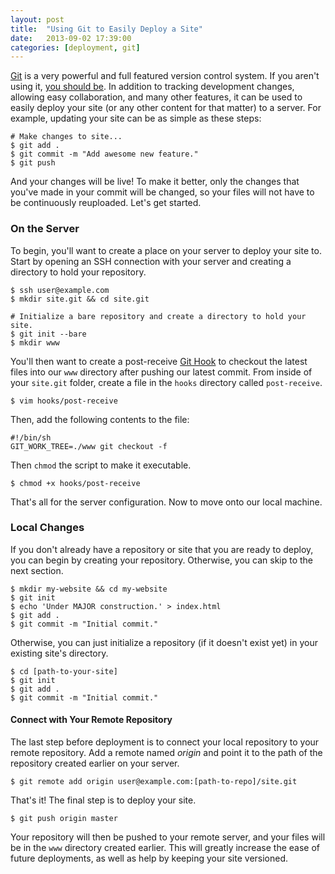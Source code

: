 ```yaml
---
layout: post
title:  "Using Git to Easily Deploy a Site"
date:   2013-09-02 17:39:00
categories: [deployment, git]
---
```


[Git](http://git-scm.com) is a very powerful and full featured version control system. If you aren't using it, [you should be](http://www.makeuseof.com/tag/git-version-control-youre-developer/). In addition to tracking development changes, allowing easy collaboration, and many other features, it can be used to easily deploy your site (or any other content for that matter) to a server. For example, updating your site can be as simple as these steps:

<pre class="highlight"><code class="bash"># Make changes to site...
<span class="dollar">$</span> git add .
<span class="dollar">$</span> git commit -m "Add awesome new feature."
<span class="dollar">$</span> git push</code></pre>

And your changes will be live! To make it better, only the changes that you've made in your commit will be changed, so your files will not have to be continuously reuploaded. Let's get started.

### On the Server

To begin, you'll want to create a place on your server to deploy your site to. Start by opening an SSH connection with your server and creating a directory to hold your repository.

<pre class="highlight"><code class="bash"><span class="dollar">$</span> ssh user@example.com
<span class="dollar">$</span> mkdir site.git && cd site.git

# Initialize a bare repository and create a directory to hold your site.
<span class="dollar">$</span> git init --bare
<span class="dollar">$</span> mkdir www</code></pre>

You'll then want to create a post-receive [Git Hook](http://git-scm.com/book/ch7-3.html) to checkout the latest files into our `www` directory after pushing our latest commit. From inside of your `site.git` folder, create a file in the `hooks` directory called `post-receive`.

<pre class="highlight"><code class="bash"><span class="dollar">$</span> vim hooks/post-receive</code></pre>

Then, add the following contents to the file:

<pre class="highlight"><code class="bash">#!/bin/sh
GIT_WORK_TREE=./www git checkout -f</code></pre>

Then `chmod` the script to make it executable.

<pre class="highlight"><code class="bash"><span class="dollar">$</span> chmod +x hooks/post-receive</code></pre>

That's all for the server configuration. Now to move onto our local machine.

### Local Changes

If you don't already have a repository or site that you are ready to deploy, you can begin by creating your repository. Otherwise, you can skip to the next section.

<pre class="highlight"><code class="bash"><span class="dollar">$</span> mkdir my-website && cd my-website
<span class="dollar">$</span> git init
<span class="dollar">$</span> echo 'Under MAJOR construction.' > index.html
<span class="dollar">$</span> git add .
<span class="dollar">$</span> git commit -m "Initial commit."</code></pre>

Otherwise, you can just initialize a repository (if it doesn't exist yet) in your existing site's directory.

<pre class="highlight"><code class="bash"><span class="dollar">$</span> cd [path-to-your-site]
<span class="dollar">$</span> git init
<span class="dollar">$</span> git add .
<span class="dollar">$</span> git commit -m "Initial commit."</code></pre>

#### Connect with Your Remote Repository

The last step before deployment is to connect your local repository to your remote repository. Add a remote named _origin_ and point it to the path of the repository created earlier on your server.

<pre class="highlight"><code class="bash"><span class="dollar">$</span> git remote add origin user@example.com:[path-to-repo]/site.git</code></pre>

That's it! The final step is to deploy your site.

<pre class="highlight"><code class="bash"><span class="dollar">$</span> git push origin master</code></pre>

Your repository will then be pushed to your remote server, and your files will be in the `www` directory created earlier. This will greatly increase the ease of future deployments, as well as help by keeping your site versioned.

